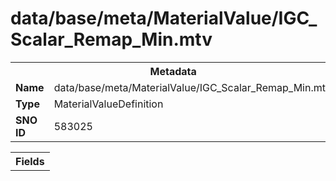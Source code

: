 <h1>data/base/meta/MaterialValue/IGC_Scalar_Remap_Min.mtv</h1><table><tr><th colspan="100%">Metadata</th></tr><tr><td><b>Name</b></td><td>data/base/meta/MaterialValue/IGC_Scalar_Remap_Min.mtv</td></tr><tr><td><b>Type</b></td><td>MaterialValueDefinition</td></tr><tr><td><b>SNO ID</b></td><td>583025</td></tr></table>

<table><tr><th colspan="100%">Fields</th></tr></table>

